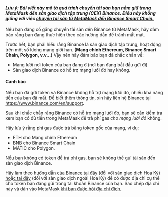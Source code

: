 #### *Lưu ý: Bài viết này mô tả quá trình chuyển tài sản bạn nắm giữ trong MetaMask đến sàn giao dịch tập trung (CEX) Binance. Điều này không giống với việc [chuyển tài sản từ MetaMask đến Binance Smart Chain.](https://support.metamask.io/hc/en-us/articles/360059408871-Sending-funds-to-the-Binance-Network-BSC-)*


Nếu bạn đang cố gắng chuyển tài sản đến Binance từ MetaMask, hãy đảm bảo rằng bạn đang thực hiện theo các hướng dẫn để tránh mất mát.


Trước hết, bạn phải hiểu rằng Binance là sàn giao dịch tập trung, hoạt động trên một số lượng mạng giới hạn. **(Mạng chính Ethereum, Binance Smart Chain, Polygon, v.v...)** Vậy nên hãy đảm bảo bạn đã chắc chắn về:


* Mạng lưới nơi token của bạn đang ở (nơi bạn đang bắt đầu gửi đi)
* Sàn giao dịch Binance có hỗ trợ mạng lưới đó hay không.



#### Cảnh báo


Nếu bạn đã gửi token và Binance không hỗ trợ mạng lưới đó, nhiều khả năng tiền của bạn đã mất. Để biết thêm thông tin, xin hãy liên hệ Binance tại <https://www.binance.com/en/support>**.** 



Sau khi chắc chắn rằng Binance có hỗ trợ mạng lưới đó, bạn sẽ cần kiểm tra xem bạn có đủ tiền trong MetaMask để trả phí gas *cho mạng lưới đó* không.


Hãy lưu ý rằng phí gas được trả bằng token gốc của mạng, ví dụ:


* ETH cho Mạng chính Ethereum
* BNB cho Binance Smart Chain
* MATIC cho Polygon.


Nếu bạn không có token để trả phí gas, bạn sẽ không thể gửi tài sản đến sàn giao dịch Binance.


Hãy làm theo [hướng dẫn của Binance tại đây](https://support.binance.us/hc/en-us/articles/360046787054-How-to-Deposit-Crypto) (đối với sàn giao dịch Hoa Kỳ) [hoặc tại đây](https://www.binance.com/en/support/faq/115003764971) (đối với sàn giao dịch ngoài Hoa Kỳ) để có được địa chỉ cụ thể cho token bạn đang gửi trong tài khoản Binance của bạn. Sao chép địa chỉ này và dán vào MetaMask [khi bạn được hỏi địa chỉ đích.](https://support.metamask.io/hc/en-us/articles/360015488931-How-to-send-ETH-and-ERC-20-tokens-from-your-MetaMask-wallet)

